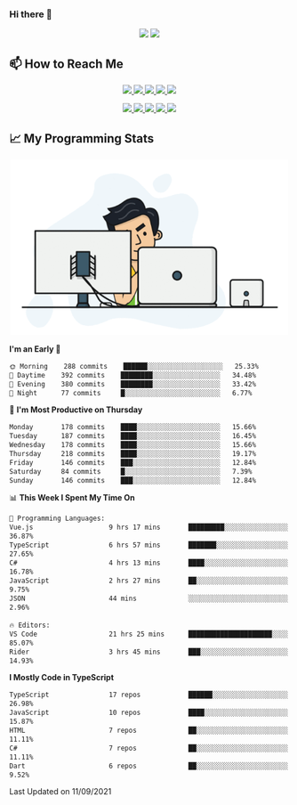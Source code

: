 ### Hi there 👋

<!--
**buster95/buster95** is a ✨ _special_ ✨ repository because its `README.md` (this file) appears on your GitHub profile.

Here are some ideas to get you started:

- 🔭 I’m currently working on ...
- 🌱 I’m currently learning ...
- 👯 I’m looking to collaborate on ...
- 🤔 I’m looking for help with ...
- 💬 Ask me about ...
- 📫 How to reach me: ...
- 😄 Pronouns: ...
- ⚡ Fun fact: ...
-->

<p align = "center">
  <img src="https://github-readme-stats.vercel.app/api?username=buster95&count_private=true&show_icons=true&theme=graywhite&line_height=30&hide_border=true">
  <img src="https://github-readme-stats.vercel.app/api/top-langs/?username=buster95&hide=html,css&theme=graywhite&hide_border=true">
</p>

## 📫 How to Reach Me

<p align="center">
 <a href="https://buster95.github.io">
  <img src="https://img.shields.io/badge/buster95-%23206A5D.svg?&style=for-the-badge&logo=jquery&logoColor=white" />
 </a>

 <a href="https://www.linkedin.com/in/walter-corrales">
  <img src="https://img.shields.io/badge/connect-%230077B5.svg?&style=for-the-badge&logo=linkedin&logoColor=white" />
 </a>

 <a href="https://join.skype.com/invite/sHS1s5NqCXhJ">
  <img src="https://img.shields.io/badge/chat-%2300AFF0.svg?&style=for-the-badge&logo=skype&logoColor=white" />
 </a>

 <a href="mailto:walter.r.corrales@gmail.com">
  <img src="https://img.shields.io/badge/email-%23C14438.svg?&style=for-the-badge&logo=Gmail&logoColor=white" />
 </a>

 <a href="https://wa.me/50585154220">
  <img src="https://img.shields.io/badge/Whatsapp-%2300BFA5.svg?&style=for-the-badge&logo=Whatsapp&logoColor=white" />
 </a>
</p>

<p align="center">
  <a href="https://buster95.github.io">
    <img src="https://badges.pufler.dev/visits/buster95/buster95?style=flat-square&color=green&logo=github">
  </a>
  <a href="https://buster95.github.io">
    <img src="https://badges.pufler.dev/years/buster95?style=flat-square&color=green&logo=github">
  </a>
  <a href="https://buster95.github.io">
    <img src="https://badges.pufler.dev/repos/buster95?style=flat-square&color=green&logo=github">
  </a>
  <a href="https://buster95.github.io">
    <img src="https://badges.pufler.dev/gists/buster95?style=flat-square&color=green&logo=github">
  </a>
  <a href="https://buster95.github.io">
    <img src="https://badges.pufler.dev/commits/monthly/buster95?style=flat-square&color=green&logo=github">
  </a>
</p>

## 📈 My Programming Stats

<p align="center">
 <img src="https://github.com/buster95/buster95/blob/master/assets/coder.gif" alt="Coder GIF" style="max-width:500px">
</p>

<!--START_SECTION:waka-->

**I'm an Early 🐤**

```text
🌞 Morning    288 commits    ██████░░░░░░░░░░░░░░░░░░░   25.33%
🌆 Daytime    392 commits    ████████░░░░░░░░░░░░░░░░░   34.48%
🌃 Evening    380 commits    ████████░░░░░░░░░░░░░░░░░   33.42%
🌙 Night      77 commits     █░░░░░░░░░░░░░░░░░░░░░░░░   6.77%

```

📅 **I'm Most Productive on Thursday**

```text
Monday       178 commits    ████░░░░░░░░░░░░░░░░░░░░░   15.66%
Tuesday      187 commits    ████░░░░░░░░░░░░░░░░░░░░░   16.45%
Wednesday    178 commits    ████░░░░░░░░░░░░░░░░░░░░░   15.66%
Thursday     218 commits    ████░░░░░░░░░░░░░░░░░░░░░   19.17%
Friday       146 commits    ███░░░░░░░░░░░░░░░░░░░░░░   12.84%
Saturday     84 commits     █░░░░░░░░░░░░░░░░░░░░░░░░   7.39%
Sunday       146 commits    ███░░░░░░░░░░░░░░░░░░░░░░   12.84%

```

📊 **This Week I Spent My Time On**

```text
💬 Programming Languages:
Vue.js                   9 hrs 17 mins       █████████░░░░░░░░░░░░░░░░   36.87%
TypeScript               6 hrs 57 mins       ███████░░░░░░░░░░░░░░░░░░   27.65%
C#                       4 hrs 13 mins       ████░░░░░░░░░░░░░░░░░░░░░   16.78%
JavaScript               2 hrs 27 mins       ██░░░░░░░░░░░░░░░░░░░░░░░   9.75%
JSON                     44 mins             ░░░░░░░░░░░░░░░░░░░░░░░░░   2.96%

🔥 Editors:
VS Code                  21 hrs 25 mins      █████████████████████░░░░   85.07%
Rider                    3 hrs 45 mins       ███░░░░░░░░░░░░░░░░░░░░░░   14.93%

```

**I Mostly Code in TypeScript**

```text
TypeScript               17 repos            ██████░░░░░░░░░░░░░░░░░░░   26.98%
JavaScript               10 repos            ████░░░░░░░░░░░░░░░░░░░░░   15.87%
HTML                     7 repos             ██░░░░░░░░░░░░░░░░░░░░░░░   11.11%
C#                       7 repos             ██░░░░░░░░░░░░░░░░░░░░░░░   11.11%
Dart                     6 repos             ██░░░░░░░░░░░░░░░░░░░░░░░   9.52%

```

Last Updated on 11/09/2021

<!--END_SECTION:waka-->
